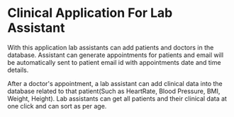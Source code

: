 
# Clinical Application For Lab Assistant

With this application lab assistants can add patients and doctors in the database. 
Assistant can generate appointments for patients and email will be automatically sent to patient email id with appointments date and time details.

After a doctor's appointment, a lab assistant can add clinical data into the database related to that patient(Such as HeartRate, Blood Pressure, BMI, Weight, Height). 
Lab assistants can get all patients and their clinical data at one click and can sort as per age.
